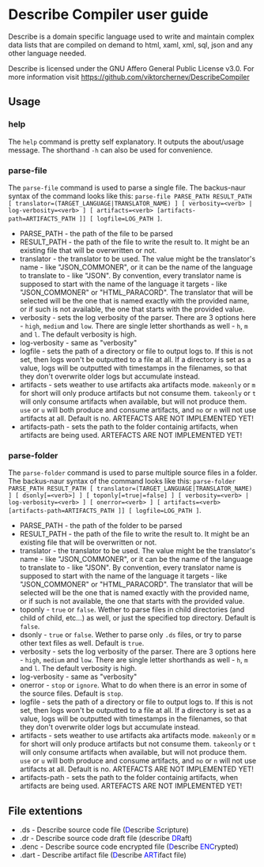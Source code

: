 # Describe Compiler user guide

Describe is a domain specific language used to write and maintain complex data lists that are compiled on demand to html, xaml, xml, sql, json and any other language needed. 

Describe is licensed under the GNU Affero General Public License v3.0. For more information visit https://github.com/viktorchernev/DescribeCompiler

## Usage

### help
The ```help``` command is pretty self explanatory. It outputs the about/usage message.
The shorthand ```-h``` can also be used for convenience. 

### parse-file
The ```parse-file``` command is used to parse a single file. The backus-naur syntax of the command looks like this: ```parse-file PARSE_PATH RESULT_PATH [ translator=(TARGET_LANGUAGE|TRANSLATOR_NAME) ] [ verbosity=<verb> | log-verbosity=<verb> ] [ artifacts=<verb> [artifacts-path=ARTIFACTS_PATH ]] [ logfile=LOG_PATH ]```. 

* PARSE_PATH - the path of the file to be parsed
* RESULT_PATH - the path of the file to write the result to. It might be an existing file that will be overwritten or not.
* translator - the translator to be used. The value might be the translator's name - like "JSON_COMMONER", or it can be the name of the language to translate to - like "JSON". By convention, every translator name is supposed to start with the name of the language it targets - like "JSON_COMMONER" or "HTML_PARACORD". The translator that will be selected will be the one that is named exactly with the provided name, or if such is not available, the one that starts with the provided value.
* verbosity - sets the log verbosity of the parser. There are 3 options here - ```high```, ```medium``` and ```low```. There are single letter shorthands as well - ```h```, ```m``` and ```l```. The default verbosity is high.
* log-verbosity - same as "verbosity"
* logfile - sets the path of a directory or file to output logs to. If this is not set, then logs won't be outputted to a file at all. If a directory is set as a value, logs will be outputted with timestamps in the filenames, so that they don't overwrite older logs but accumulate instead.
* artifacts - sets weather to use artifacts aka artifacts mode. ```makeonly``` or ```m``` for short will only produce artifacts but not consume them. ```takeonly``` or ```t``` will only consume artifacts when available, but will not produce them. ```use``` or ```u``` will both produce and consume artifacts, and ```no``` or ```n``` will not use artifacts at all. Default is no. ARTEFACTS ARE NOT IMPLEMENTED YET!
* artifacts-path - sets the path to the folder containig artifacts, when artifacts are being used. ARTEFACTS ARE NOT IMPLEMENTED YET!

### parse-folder
The ```parse-folder``` command is used to parse multiple source files in a folder. The backus-naur syntax of the command looks like this: ```parse-folder PARSE_PATH RESULT_PATH [ translator=(TARGET_LANGUAGE|TRANSLATOR_NAME) ] [ dsonly[=<verb>] ] [ toponly[=true|=false] ] [ verbosity=<verb> | log-verbosity=<verb> ] [ onerror=<verb> ] [ artifacts=<verb> [artifacts-path=ARTIFACTS_PATH ]] [ logfile=LOG_PATH ]```.
* PARSE_PATH - the path of the folder to be parsed
* RESULT_PATH - the path of the file to write the result to. It might be an existing file that will be overwritten or not.
* translator - the translator to be used. The value might be the translator's name - like "JSON_COMMONER", or it can be the name of the language to translate to - like "JSON". By convention, every translator name is supposed to start with the name of the language it targets - like "JSON_COMMONER" or "HTML_PARACORD". The translator that will be selected will be the one that is named exactly with the provided name, or if such is not available, the one that starts with the provided value.
* toponly - ```true``` or ```false```. Wether to parse files in child directories (and child of child, etc...) as well, or just the specified top directory. Default is ```false```.
* dsonly - ```true``` or ```false```. Wether to parse only ```.ds``` files, or try to parse other text files as well. Default is ```true```.
* verbosity - sets the log verbosity of the parser. There are 3 options here - ```high```, ```medium``` and ```low```. There are single letter shorthands as well - ```h```, ```m``` and ```l```. The default verbosity is high.
* log-verbosity - same as "verbosity"
* onerror - ```stop``` or ```ignore```. What to do when there is an error in some of the source files. Default is ```stop```.
* logfile - sets the path of a directory or file to output logs to. If this is not set, then logs won't be outputted to a file at all. If a directory is set as a value, logs will be outputted with timestamps in the filenames, so that they don't overwrite older logs but accumulate instead.
* artifacts - sets weather to use artifacts aka artifacts mode. ```makeonly``` or ```m``` for short will only produce artifacts but not consume them. ```takeonly``` or ```t``` will only consume artifacts when available, but will not produce them. ```use``` or ```u``` will both produce and consume artifacts, and ```no``` or ```n``` will not use artifacts at all. Default is no. ARTEFACTS ARE NOT IMPLEMENTED YET!
* artifacts-path - sets the path to the folder containig artifacts, when artifacts are being used. ARTEFACTS ARE NOT IMPLEMENTED YET!


## File extentions
* .ds - Describe source code file (<span style="color:blue">D</span>escribe <span style="color:blue">S</span>cripture)
* .dr - Describe source code draft file (describe <span style="color:blue">DR</span>aft)
* .denc - Describe source code encrypted file  (<span style="color:blue">D</span>escribe <span style="color:blue">ENC</span>rypted)
* .dart - Describe artifact file (<span style="color:blue">D</span>escribe <span style="color:blue">ART</span>ifact file)